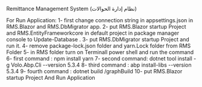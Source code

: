 Remittance Management System  (نظام إدارة الحوالات) 

For Run Application:
 1- first change connection string in appsettings.json in RMS.Blazor and RMS.DbMigrator app.
 2- put RMS.Blazor startup Project and RMS.EntityFrameworkcore in default project in package manager console to Update-Database .
 3- put RMS.DbMigrator startup Project and run it.
 4- remove package-lock.json folder and yarn.Lock folder from RMS Folder
 5- in RMS folder turn on Terminall power shell and run the command 
 6- first command  :  npm install yarn
 7- second command:   dotnet tool install -g Volo.Abp.Cli --version 5.3.4
 8- third command :   abp install-libs --version 5.3.4
 9- fourth command :  dotnet build /graphBuild
 10- put RMS.Blazor startup Project And Run Application
